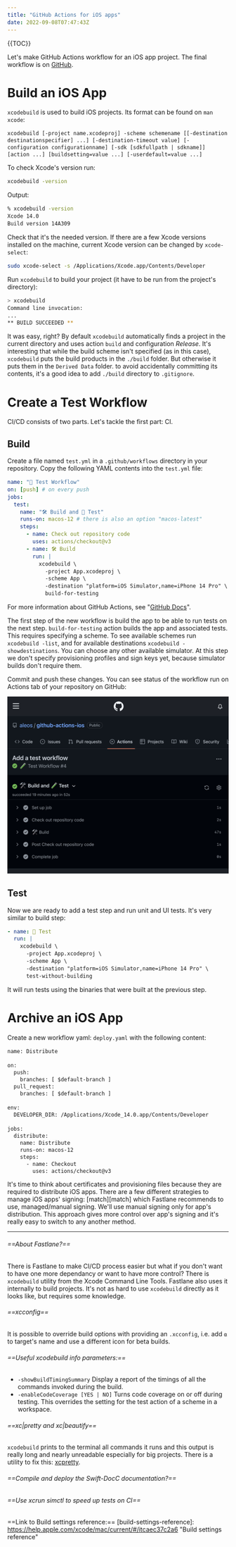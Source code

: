 ```yaml
---
title: "GitHub Actions for iOS apps"
date: 2022-09-08T07:47:43Z
---
```


{{TOC}}

Let's make GitHub Actions workflow for an iOS app project. The final workflow is on [GitHub][final-project].

# Build an iOS App

`xcodebuild` is used to build iOS projects. Its format can be found on `man xcode`:

```
xcodebuild [-project name.xcodeproj] -scheme schemename [[-destination destinationspecifier] ...] [-destination-timeout value] [-configuration configurationname] [-sdk [sdkfullpath | sdkname]] [action ...] [buildsetting=value ...] [-userdefault=value ...]
```

To check Xcode's version run:

```zsh
xcodebuild -version
```

Output:

```zsh
% xcodebuild -version
Xcode 14.0
Build version 14A309
```

Check that it's the needed version. If there are a few Xcode versions installed on the machine, current Xcode version can be changed by `xcode-select`:

```zsh
sudo xcode-select -s /Applications/Xcode.app/Contents/Developer
```

Run `xcodebuild` to build your project (it have to be run from the project's directory):

```zsh
> xcodebuild
Command line invocation:
...
** BUILD SUCCEEDED **
```

It was easy, right? By default `xcodebuild` automatically finds a project in the current directory and uses action `build` and configuration *Release*. It's interesting that while the build scheme isn't specified (as in this case), `xcodebuild` puts the build products in the `./build` folder. But otherwise it puts them in the `Derived Data` folder. to avoid accidentally committing its contents, it's a good idea to add `./build` directory to `.gitignore`.

# Create a Test Workflow

CI/CD consists of two parts. Let's tackle the first part: CI.

## Build

Create a file named `test.yml` in a `.github/workflows` directory in your repository. 
Copy the following YAML contents into the `test.yml` file:

```yaml
name: "🧪 Test Workflow"
on: [push] # on every push
jobs:
  test:
    name: "🛠 Build and 🧪 Test"
    runs-on: macos-12 # there is also an option "macos-latest"
    steps:
      - name: Check out repository code
        uses: actions/checkout@v3
      - name: 🛠 Build
        run: |
          xcodebuild \
            -project App.xcodeproj \
            -scheme App \
            -destination "platform=iOS Simulator,name=iPhone 14 Pro" \
            build-for-testing
```

For more information about GitHub Actions, see "[GitHub Docs][github-actions-docs]".

The first step of the new workflow is build the app to be able to run tests on the next step. `build-for-testing` action builds the app and associated tests. This requires specifying a scheme. To see available schemes run `xcodebuild -list`, and for available destinations `xcodebuild -showdestinations`. You can choose any other available simulator. At this step we don't specify provisioning profiles and sign keys yet, because simulator builds don't require them.

Commit and push these changes. You can see status of the workflow run on Actions tab of your repository on GitHub:

![Workflow Status](/docs/assets/build.png)

## Test

Now we are ready to add a test step and run unit and UI tests. It's very similar to build step:

```yaml
- name: 🧪 Test
  run: |
    xcodebuild \
      -project App.xcodeproj \
      -scheme App \
      -destination "platform=iOS Simulator,name=iPhone 14 Pro" \
      test-without-building
```

It will run tests using the binaries that were built at the previous step.

# Archive an iOS App

Create a new workflow yaml: `deploy.yaml` with the following content:

```
name: Distribute

on:
  push:
    branches: [ $default-branch ]
  pull_request:
    branches: [ $default-branch ]

env:
  DEVELOPER_DIR: /Applications/Xcode_14.0.app/Contents/Developer

jobs:
  distribute:
    name: Distribute
    runs-on: macos-12
    steps:
      - name: Checkout
        uses: actions/checkout@v3
```

It's time to think about certificates and provisioning files because they are required to distribute iOS apps. There are a few different strategies to manage iOS apps' signing: [match][match] which Fastlane recommends to use, managed/manual signing. We'll use manual signing only for app's distribution. This approach gives more control over app's signing and it's really easy to switch to any another method.




---

###### ==About Fastlane?==

There is Fastlane to make CI/CD process easier but what if you don't want to have one more dependancy or want to have more control? There is `xcodebuild` utility from the Xcode Command Line Tools. Fastlane also uses it internally to build projects. It's not as hard to use `xcodebuild` directly as it looks like, but requires some knowledge.


###### ==xcconfig==

It is possible to override build options with providing an `.xcconfig`, i.e. add `⍺` to target's name and use a different icon for beta builds.


###### ==Useful xcodebuild info parameters:==
- `-showBuildTimingSummary`
           Display a report of the timings of all the commands invoked during the build.
- `-enableCodeCoverage [YES | NO]`
           Turns code coverage on or off during testing. This overrides the setting for the test action of a scheme in a workspace.

###### ==xc|pretty and xc|beautify==

`xcodebuild` prints to the terminal all commands it runs and this output is really long and nearly unreadable especially for big projects. There is a utility to fix this: [xcpretty](xcpretty).

###### ==Compile and deploy the Swift-DocC documentation?==

###### ==Use xcrun simctl to speed up tests on CI==


[final-project]: https://github.com/aleos/github-actions-ios "GitHub Actions for iOS"
[github-actions-docs]: https://docs.github.com/actions "GitHub Actions"
[xcpretty]: https://github.com/xcpretty/xcpretty "xc|pretty"

==Link to Build settings reference:== [build-settings-reference]: https://help.apple.com/xcode/mac/current/#/itcaec37c2a6 "Build settings reference"